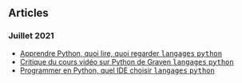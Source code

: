 ## Articles
### Juillet 2021
* [Apprendre Python, quoi lire, quoi regarder <kbd>langages</kbd> <kbd>python</kbd>](./apprendre-python-quoi-lire-quoi-regarder)
* [Critique du cours vidéo sur Python de Graven <kbd>langages</kbd> <kbd>python</kbd>](./critique-du-cours-video-sur-python-de-graven)
* [Programmer en Python, quel IDE choisir <kbd>langages</kbd> <kbd>python</kbd>](./programmer-en-python-quel-ide-choisir)
